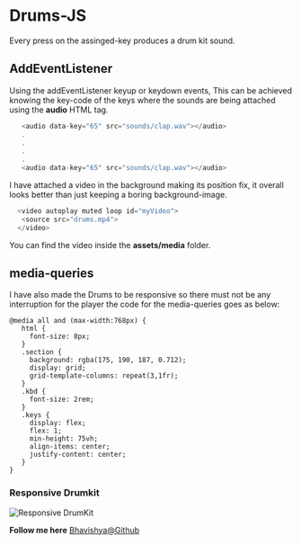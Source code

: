 # Drums-JS

Every press on the assinged-key produces a drum kit sound.

## AddEventListener
Using the addEventListener keyup or keydown events,
This can be achieved knowing the key-code of the keys where the sounds are being attached using the **audio** HTML tag.

```javascript
   <audio data-key="65" src="sounds/clap.wav"></audio>
   .
   .
   .
   .
   <audio data-key="65" src="sounds/clap.wav"></audio>
```

I have attached a video in the background making its position fix, it overall looks better than just keeping a boring 
background-image.

```javascript
  <video autoplay muted loop id="myVideo">
   <source src="drums.mp4">
  </video>
```
  
You can find the video inside the __assets/media__ folder.

## media-queries

I have also made the Drums to be responsive so there must not be any interruption for the player the code for the media-queries 
goes as below:

```
@media all and (max-width:768px) {
   html {
     font-size: 8px;
   }
   .section {
     background: rgba(175, 190, 187, 0.712);
     display: grid;
     grid-template-columns: repeat(3,1fr);
   }
   .kbd {
     font-size: 2rem;
   }
   .keys {
     display: flex;
     flex: 1;
     min-height: 75vh;
     align-items: center;
     justify-content: center;
   }
}
```
### Responsive Drumkit

![Responsive DrumKit](https://github.com/bhavishya2107/drums-JS/blob/master/assets/media/drums.gif?raw=true)



__Follow me here__ [Bhavishya@Github](https://github.com/bhavishya2107)
